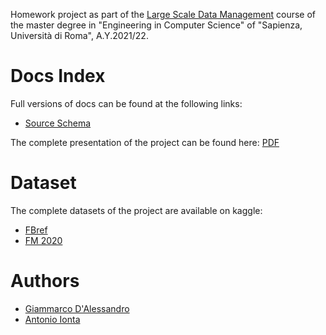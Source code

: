 Homework project as part of the [Large Scale Data Management](http://www.diag.uniroma1.it/~lembo/teaching/LargeScaleDataManagement/) course of the master degree in "Engineering in Computer Science" of "Sapienza, Università di Roma", A.Y.2021/22.

# Docs Index

Full versions of docs can be found at the following links: 

* [Source Schema](./docs/Big%20Data%20Management/Source_Schema.md)

The complete presentation of the project can be found here: [PDF](https://github.com/giamdalessandro/largeScaleDataManagement/blob/main/docs/Presentation.pdf)

# Dataset

The complete datasets of the project are available on kaggle:

- [FBref](https://www.kaggle.com/biniyamyohannes/soccer-player-data-from-fbrefcom)
- [FM 2020](https://www.kaggle.com/ktyptorio/football-manager-2020)

# Authors

* [Giammarco D'Alessandro](https://github.com/giamdalessandro)
* [Antonio Ionta](https://github.com/A-I-18)
